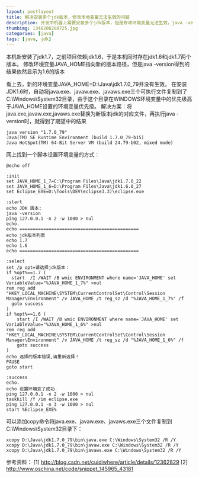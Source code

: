 ```yaml
---
layout: postlayout
title: 解决安装多个jdk版本，修改本地变量无法生效的问题
description: 开发中机器上需要安装多个jdk版本，但是修改环境变量无法生效，java -version依然显示原先版本
thumbimg: 1346208288725.jpg
categories: [java]
tags: [java, jdk]
---
```


本机新安装了jdk1.7，之前项目依赖jdk1.6，于是本机同时存在jdk1.6和jdk1.7两个版本。 
修改环境变量JAVA_HOME指向新的版本路径，但是java -version得到的结果依然显示为1.6的版本

看上去，新的环境变量JAVA_HOME=D:\Java\jdk1.7.0_79并没有生效。 
在安装JDK1.6时，自动将java.exe、javaw.exe、javaws.exe三个可执行文件复制到了C:\Windows\System32目录，由于这个目录在WINDOWS环境变量中的优先级高于JAVA_HOME设置的环境变量优先级。
解决方案：将java.exe,javaw.exe,javaws.exe替换为新版本jdk的对应文件，再执行java -version时，就得到了期望中的结果

```shell
java version "1.7.0_79"
Java(TM) SE Runtime Environment (build 1.7.0_79-b15)
Java HotSpot(TM) 64-Bit Server VM (build 24.79-b02, mixed mode)
```

网上找到一个脚本设置环境变量的方式：

```shell
@echo off 
 
:init 
set JAVA_HOME_1_7=C:\Program Files\Java\jdk1.7.0_22 
set JAVA_HOME_1_6=D:\Program Files\Java\jdk1.6.0_27 
set Eclipse_EXE=D:\Tools\DEV(eclipse3.3)\eclipse.exe 
 
:start 
echo JDK 版本: 
java -version 
ping 127.0.0.1 -n 2 -w 1000 > nul 
echo. 
echo ============================================= 
echo jdk版本列表 
echo 1.7 
echo 1.6 
echo ============================================= 
 
:select
set /p opt=请选择jdk版本： 
if %opt%==1.7 ( 
  start  /I /WAIT /B wmic ENVIRONMENT where name='JAVA_HOME' set VariableValue="%JAVA_HOME_1_7%" >nul 
rem reg add "HKEY_LOCAL_MACHINE\SYSTEM\CurrentControlSet\Control\Session Manager\Environment" /v JAVA_HOME /t reg_sz /d "%JAVA_HOME_1_7%" /f
  goto success 
) 
if %opt%==1.6 ( 
    start /I /WAIT /B wmic ENVIRONMENT where name='JAVA_HOME' set VariableValue="%JAVA_HOME_1_6%" >nul 
rem reg add "HKEY_LOCAL_MACHINE\SYSTEM\CurrentControlSet\Control\Session Manager\Environment" /v JAVA_HOME /t reg_sz /d "%JAVA_HOME_1_6%" /f
    goto success 
) 
echo 选择的版本错误,请重新选择！ 
PAUSE 
goto start 
 
:success 
echo. 
echo 设置环境变了成功. 
ping 127.0.0.1 -n 2 -w 1000 > nul 
taskkill /f /im eclipse.exe 
ping 127.0.0.1 -n 3 -w 1000 > nul 
start %Eclipse_EXE%
```
可以添加copy命令将java.exe、javaw.exe、javaws.exe三个文件复制到C:\Windows\System32目录下：

```shell
xcopy D:\Java\jdk1.7.0_79\bin\java.exe C:\Windows\System32 /R /Y
xcopy D:\Java\jdk1.7.0_79\bin\javaw.exe C:\Windows\System32 /R /Y
xcopy D:\Java\jdk1.7.0_79\bin\javaws.exe C:\Windows\System32 /R /Y
```

参考资料：
[1] http://blog.csdn.net/cuidiwhere/article/details/12362829
[2] http://www.oschina.net/code/snippet_145965_43181
